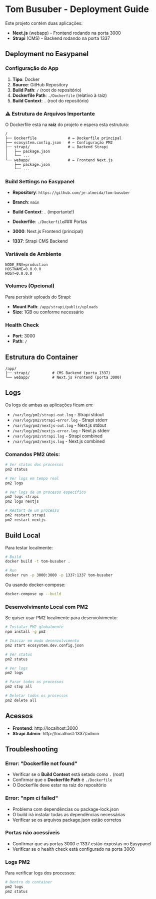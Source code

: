 # Tom Busuber - Deployment Guide

Este projeto contém duas aplicações:

- **Next.js** (webapp) - Frontend rodando na porta 3000
- **Strapi** (CMS) - Backend rodando na porta 1337

## Deployment no Easypanel

### Configuração do App

1. **Tipo**: Docker
2. **Source**: GitHub Repository
3. **Build Path**: `/` (root do repositório)
4. **Dockerfile Path**: `./Dockerfile` (relativo à raiz)
5. **Build Context**: `.` (root do repositório)

### ⚠️ Estrutura de Arquivos Importante

O Dockerfile está na **raiz** do projeto e espera esta estrutura:

```
/
├── Dockerfile              # ← Dockerfile principal
├── ecosystem.config.json   # ← Configuração PM2
├── strapi/                 # ← Backend Strapi
│   ├── package.json
│   └── ...
└── webapp/                 # ← Frontend Next.js
    ├── package.json
    └── ...
```

### Build Settings no Easypanel

- **Repository**: `https://github.com/je-almeida/tom-busuber`
- **Branch**: `main`
- **Build Context**: `.` (importante!)
- **Dockerfile**: `./Dockerfile`### Portas

- **3000**: Next.js Frontend (principal)
- **1337**: Strapi CMS Backend

### Variáveis de Ambiente

```env
NODE_ENV=production
HOSTNAME=0.0.0.0
HOST=0.0.0.0
```

### Volumes (Opcional)

Para persistir uploads do Strapi:

- **Mount Path**: `/app/strapi/public/uploads`
- **Size**: 1GB ou conforme necessário

### Health Check

- **Port**: 3000
- **Path**: `/`

## Estrutura do Container

```
/app/
├── strapi/          # CMS Backend (porta 1337)
└── webapp/          # Next.js Frontend (porta 3000)
```

## Logs

Os logs de ambas as aplicações ficam em:

- `/var/log/pm2/strapi-out.log` - Strapi stdout
- `/var/log/pm2/strapi-error.log` - Strapi stderr
- `/var/log/pm2/nextjs-out.log` - Next.js stdout
- `/var/log/pm2/nextjs-error.log` - Next.js stderr
- `/var/log/pm2/strapi.log` - Strapi combined
- `/var/log/pm2/nextjs.log` - Next.js combined

### Comandos PM2 úteis:

```bash
# Ver status dos processos
pm2 status

# Ver logs em tempo real
pm2 logs

# Ver logs de um processo específico
pm2 logs strapi
pm2 logs nextjs

# Restart de um processo
pm2 restart strapi
pm2 restart nextjs
```

## Build Local

Para testar localmente:

```bash
# Build
docker build -t tom-busuber .

# Run
docker run -p 3000:3000 -p 1337:1337 tom-busuber
```

Ou usando docker-compose:

```bash
docker-compose up --build
```

### Desenvolvimento Local com PM2

Se quiser usar PM2 localmente para desenvolvimento:

```bash
# Instalar PM2 globalmente
npm install -g pm2

# Iniciar em modo desenvolvimento
pm2 start ecosystem.dev.config.json

# Ver status
pm2 status

# Ver logs
pm2 logs

# Parar todos os processos
pm2 stop all

# Deletar todos os processos
pm2 delete all
```

## Acessos

- **Frontend**: http://localhost:3000
- **Strapi Admin**: http://localhost:1337/admin

## Troubleshooting

### Error: "Dockerfile not found"

- Verificar se o **Build Context** está setado como `.` (root)
- Confirmar que o **Dockerfile Path** é `./Dockerfile`
- O Dockerfile deve estar na raiz do repositório

### Error: "npm ci failed"

- Problema com dependências ou package-lock.json
- O build irá instalar todas as dependências necessárias
- Verificar se os arquivos package.json estão corretos

### Portas não acessíveis

- Confirmar que as portas 3000 e 1337 estão expostas no Easypanel
- Verificar se o health check está configurado na porta 3000

### Logs PM2

Para verificar logs dos processos:

```bash
# Dentro do container
pm2 logs
pm2 status
```
